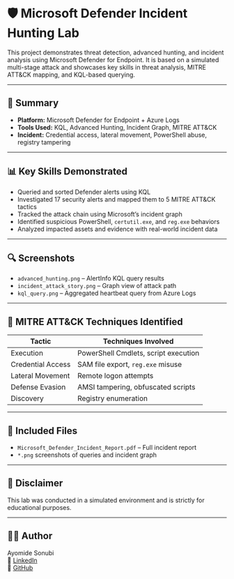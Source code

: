 
# 🛡️ Microsoft Defender Incident Hunting Lab

This project demonstrates threat detection, advanced hunting, and incident analysis using Microsoft Defender for Endpoint. It is based on a simulated multi-stage attack and showcases key skills in threat analysis, MITRE ATT&CK mapping, and KQL-based querying.

---

## 📄 Summary

- **Platform:** Microsoft Defender for Endpoint + Azure Logs
- **Tools Used:** KQL, Advanced Hunting, Incident Graph, MITRE ATT&CK
- **Incident:** Credential access, lateral movement, PowerShell abuse, registry tampering

---

## 📊 Key Skills Demonstrated

- Queried and sorted Defender alerts using KQL
- Investigated 17 security alerts and mapped them to 5 MITRE ATT&CK tactics
- Tracked the attack chain using Microsoft’s incident graph
- Identified suspicious PowerShell, `certutil.exe`, and `reg.exe` behaviors
- Analyzed impacted assets and evidence with real-world incident data

---

## 🔍 Screenshots

- `advanced_hunting.png` – AlertInfo KQL query results
- `incident_attack_story.png` – Graph view of attack path
- `kql_query.png` – Aggregated heartbeat query from Azure Logs

---

## 🧠 MITRE ATT&CK Techniques Identified

| Tactic              | Techniques Involved                          |
|---------------------|----------------------------------------------|
| Execution           | PowerShell Cmdlets, script execution         |
| Credential Access   | SAM file export, `reg.exe` misuse            |
| Lateral Movement    | Remote logon attempts                        |
| Defense Evasion     | AMSI tampering, obfuscated scripts           |
| Discovery           | Registry enumeration                         |

---

## 📂 Included Files

- `Microsoft_Defender_Incident_Report.pdf` – Full incident report
- `*.png` screenshots of queries and incident graph

---

## 🛑 Disclaimer

This lab was conducted in a simulated environment and is strictly for educational purposes.

---

## 👨‍💻 Author

Ayomide Sonubi  
🔗 [LinkedIn](https://www.linkedin.com/in/ayomide-sonubi)  
📂 [GitHub](https://github.com/AyomideSonubi)
